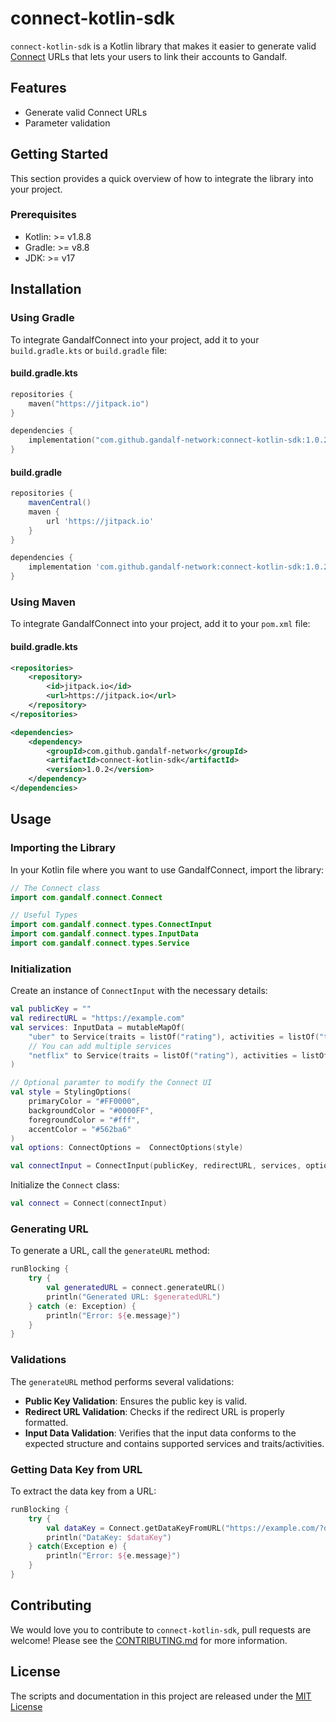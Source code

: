 # connect-kotlin-sdk

`connect-kotlin-sdk` is a Kotlin library that makes it easier to generate valid [Connect](https://docs.gandalf.network/concepts/connect) URLs that lets your users to link their accounts to Gandalf.

## Features

- Generate valid Connect URLs
- Parameter validation

## Getting Started

This section provides a quick overview of how to integrate the library into your project.

### Prerequisites

- Kotlin: >= v1.8.8
- Gradle: >= v8.8
- JDK:    >= v17

## Installation

### Using Gradle

To integrate GandalfConnect into your project, add it to your `build.gradle.kts` or `build.gradle` file:

#### build.gradle.kts

```kotlin
repositories {
    maven("https://jitpack.io")
}

dependencies {
    implementation("com.github.gandalf-network:connect-kotlin-sdk:1.0.2")
}
```

#### build.gradle

```groovy
repositories {
    mavenCentral()
    maven {
        url 'https://jitpack.io'
    }
}

dependencies {
    implementation 'com.github.gandalf-network:connect-kotlin-sdk:1.0.2'
}
```

### Using Maven

To integrate GandalfConnect into your project, add it to your `pom.xml` file:

#### build.gradle.kts

```xml
<repositories>
    <repository>
        <id>jitpack.io</id>
        <url>https://jitpack.io</url>
    </repository>
</repositories>

<dependencies>
    <dependency>
        <groupId>com.github.gandalf-network</groupId>
        <artifactId>connect-kotlin-sdk</artifactId>
        <version>1.0.2</version>
    </dependency>
</dependencies>
```

## Usage

### Importing the Library

In your Kotlin file where you want to use GandalfConnect, import the library:

```kotlin
// The Connect class
import com.gandalf.connect.Connect

// Useful Types
import com.gandalf.connect.types.ConnectInput
import com.gandalf.connect.types.InputData
import com.gandalf.connect.types.Service
```

### Initialization

Create an instance of `ConnectInput` with the necessary details:

```kotlin
val publicKey = ""
val redirectURL = "https://example.com"
val services: InputData = mutableMapOf(
    "uber" to Service(traits = listOf("rating"), activities = listOf("trip")),
    // You can add multiple services
    "netflix" to Service(traits = listOf("rating"), activities = listOf("trip"), required = false), // the required prop is used to make a service optional
)

// Optional paramter to modify the Connect UI
val style = StylingOptions(
    primaryColor = "#FF0000", 
    backgroundColor = "#0000FF", 
    foregroundColor = "#fff", 
    accentColor = "#562ba6"
)
val options: ConnectOptions =  ConnectOptions(style)

val connectInput = ConnectInput(publicKey, redirectURL, services, options)
```

Initialize the `Connect` class:

```kotlin
val connect = Connect(connectInput)
```

### Generating URL

To generate a URL, call the `generateURL` method:

```kotlin
runBlocking {
    try {
        val generatedURL = connect.generateURL()
        println("Generated URL: $generatedURL")
    } catch (e: Exception) {
        println("Error: ${e.message}")
    }
}
```

### Validations

The `generateURL` method performs several validations:

- **Public Key Validation**: Ensures the public key is valid.
- **Redirect URL Validation**: Checks if the redirect URL is properly formatted.
- **Input Data Validation**: Verifies that the input data conforms to the expected structure and contains supported services and traits/activities.

### Getting Data Key from URL

To extract the data key from a URL:

```kotlin
runBlocking {
    try {
        val dataKey = Connect.getDataKeyFromURL("https://example.com/?dataKey=a100")
        println("DataKey: $dataKey")
    } catch(Exception e) {
        println("Error: ${e.message}")
    }
}
```

## Contributing

We would love you to contribute to `connect-kotlin-sdk`, pull requests are welcome! Please see the [CONTRIBUTING.md](CONTRIBUTING.md) for more information.

## License

The scripts and documentation in this project are released under the [MIT License](LICENSE.md)
